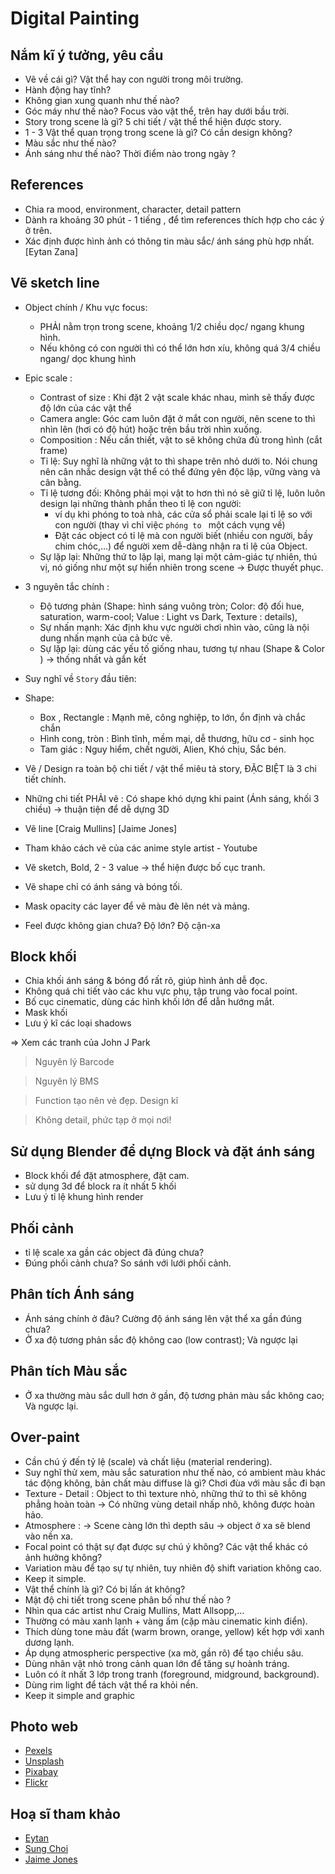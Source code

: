 # Digital Painting

##  Nắm kĩ ý tưởng, yêu cầu 

- Vẽ về cái gì? Vật thể hay con người trong môi trường.
- Hành động hay tĩnh?
- Không gian xung quanh như thế nào?
- Góc máy như thế nào? Focus vào vật thể, trên hay dưới bầu trời.
- Story trong scene là gì? 5 chi tiết / vật thể thể hiện được story.
- 1 - 3 Vật thể quan trọng trong scene là gì? Có cần design không?
- Màu sắc như thế nào?
- Ánh sáng như thế nào? Thời điểm nào trong ngày ?

##  References

- Chia ra mood, environment, character, detail pattern
- Dành ra khoảng 30 phút - 1 tiếng , để tìm references thích hợp cho các ý ở trên.
- Xác định được hình ảnh có thông tin màu sắc/ ánh sáng phù hợp nhất. [Eytan Zana]

##  Vẽ sketch line

- Object chính / Khu vực focus:
  - PHẢI nằm trọn trong scene, khoảng 1/2 chiều dọc/ ngang khung hình.
  - Nếu không có con người thì có thể lớn hơn xíu, không quá 3/4 chiều ngang/ dọc khung hình
 
- Epic scale :
  - Contrast of size :  Khi đặt 2 vật scale khác nhau, mình sẽ thấy được độ lớn của các vật thể
  - Camera angle: Góc cam luôn đặt ở mắt con người, nên scene to thì nhìn lên (hơi có độ hút) hoặc trên bầu trời nhìn xuống.
  - Composition : Nếu cần thiết, vật to sẽ không chứa đủ trong hình (cắt frame)
  - Tỉ lệ: Suy nghĩ là những vật to thì shape trên nhỏ dưới to. Nói chung nên cân nhắc design vật thể có thể đứng yên độc lập, vững vàng và cân bằng.
  - Tỉ lệ tương đối: Không phải mọi vật to hơn thì nó sẽ giữ tỉ lệ, luôn luôn design lại những thành phần theo tỉ lệ con người:
      - ví dụ khi phóng to toà nhà, các cửa sổ phải scale lại tỉ lệ so với con người (thay vì chỉ việc `phóng to ` một cách vụng về)
      - Đặt các object có tỉ lệ mà con người biết (nhiều con người, bầy chim chóc,...) để người xem dễ-dàng nhận ra tỉ lệ của Object.
  - Sự lặp lại: Những thứ to lặp lại, mang lại một cảm-giác tự nhiên, thú vị, nó giống như một sự hiển nhiên trong scene -> Được thuyết phục.


- 3 nguyên tắc chính :
  - Độ tương phản (Shape: hình sáng vuông tròn; Color: độ đối hue, saturation, warm-cool; Value : Light vs Dark, Texture : details),
  - Sự nhấn mạnh: Xác định khu vực người chơi nhìn vào, cũng là nội dung nhấn mạnh của cả bức vẽ.
  - Sự lặp lại: dùng các yếu tố giống nhau, tương tự nhau (Shape & Color ) -> thống nhất và gắn kết

- Suy nghĩ về `Story` đầu tiên:

- Shape:
  - Box , Rectangle :  Mạnh mẽ, công nghiệp, to lớn, ổn định và chắc chắn
  - Hình cong, tròn :  Bình tĩnh, mềm mại, dễ thương, hữu cơ - sinh học
  - Tam giác  : Nguy hiểm, chết người, Alien, Khó chịu, Sắc bén.

- Vẽ / Design ra toàn bộ chi tiết / vật thể miêu tả story, ĐẶC BIỆT là 3 chi tiết chính. 
- Những chi tiết PHẢI vẽ : Có shape khó dựng khi paint (Ánh sáng, khối 3 chiều) -> thuận tiện để dễ dựng 3D 
- Vẽ line [Craig Mullins] [Jaime Jones]
- Tham khảo cách vẽ của các anime style artist - Youtube
- Vẽ sketch, Bold, 2 - 3 value -> thể hiện được bố cục tranh.
- Vẽ shape chỉ có ánh sáng và bóng tối.
- Mask opacity các layer để vẽ màu đè lên nét và mảng.
- Feel được không gian chưa? Độ lớn? Độ cận-xa

##  Block khối

- Chia khối ánh sáng & bóng đổ rất rõ, giúp hình ảnh dễ đọc.
- Không quá chi tiết vào các khu vực phụ, tập trung vào focal point.
- Bố cục cinematic, dùng các hình khối lớn để dẫn hướng mắt.
- Mask khối 
- Lưu ý kĩ các loại shadows

=> Xem các tranh của John J Park

> Nguyên lý Barcode

> Nguyên lý BMS

> Function tạo nên vẻ đẹp. Design kĩ

> Không detail, phức tạp ở mọi nơi!

##  Sử dụng Blender để dựng Block và đặt ánh sáng

- Block khối để đặt atmosphere, đặt cam.
- sử dụng 3d để block ra ít nhất 5 khối
- Lưu ý tỉ lệ khung hình render

##  Phối cảnh

- tỉ lệ scale xa gần các object đã đúng chưa?
- Đúng phối cảnh chưa? So sánh với lưới phối cảnh.
  
##  Phân tích Ánh sáng

- Ánh sáng chính ở đâu? Cường độ ánh sáng lên vật thể xa gần đúng chưa?
- Ở xa độ tương phản sắc độ không cao (low contrast); Và ngược lại

##  Phân tích Màu sắc

- Ở xa thường màu sắc dull hơn ở gần, độ tương phản màu sắc không cao; Và ngược lại.

##  Over-paint

- Cần chú ý đến tỷ lệ (scale) và chất liệu (material rendering).
- Suy nghĩ thử xem, màu sắc saturation như thế nào, có ambient màu khác tác động không, bản chất màu diffuse là gì? Chơi đùa với màu sắc đi bạn
- Texture - Detail : Object to thì texture nhỏ, những thứ to thì sẽ không phẳng hoàn toàn -> Có những vùng detail nhấp nhô, không được hoàn hảo.
- Atmosphere : -> Scene càng lớn thì depth sâu -> object ở xa sẽ blend vào nền xa.
- Focal point có thật sự đạt được sự chú ý không? Các vật thể khác có ảnh hưởng không?
- Variation màu để tạo sự tự nhiên, tuy nhiên độ shift variation không cao.
- Keep it simple.
- Vật thể chính là gì? Có bị lấn át không?
- Mật độ chi tiết trong scene phân bố như thế nào ?
- Nhìn qua các artist như Craig Mullins, Matt Allsopp,...
- Thường có màu xanh lạnh + vàng ấm (cặp màu cinematic kinh điển).
- Thích dùng tone màu đất (warm brown, orange, yellow) kết hợp với xanh dương lạnh.
- Áp dụng atmospheric perspective (xa mờ, gần rõ) để tạo chiều sâu.
- Dùng nhân vật nhỏ trong cảnh quan lớn để tăng sự hoành tráng.
- Luôn có ít nhất 3 lớp trong tranh (foreground, midground, background).
- Dùng rim light để tách vật thể ra khỏi nền.
- Keep it simple and graphic

##  Photo web

- [Pexels](https://www.pexels.com)
- [Unsplash](https://unsplash.com)
- [Pixabay](https://pixabay.com)
- [Flickr](https://www.flickr.com/search/)

## Hoạ sĩ tham khảo

- [Eytan](https://www.artstation.com/eytan)
- [Sung Choi](https://sungchoiart.com/gallery)
- [Jaime Jones](https://www.artpad.org)
